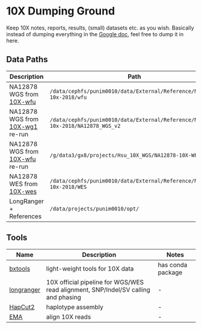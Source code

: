 # 10X Dumping Ground

Keep 10X notes, reports, results, (small) datasets etc. as you wish.
Basically instead of dumping everything in the
[Google doc](https://docs.google.com/document/d/1EhqPusGRCDKdK5tx5RpEhgwj_LCAi7plb2B62VvbaG4/edit),
feel free to dump it in here.

## Data Paths

| Description                            | Path                                                                             | Cluster   |
| ----------------------                 | -----------------------------------------------------------------------          | --------- |
| NA12878 WGS from [10X-wfu][wfu]        | `/data/cephfs/punim0010/data/External/Reference/NA12878-10x-2018/wfu`            | Spartan   |
| NA12878 WGS from [10X-wg1][wg1] re-run | `/data/cephfs/punim0010/data/External/Reference/NA12878-10x-2018/NA12878_WGS_v2` | Spartan   |
| NA12878 WGS from [10X-wfu][wfu] re-run | `/g/data3/gx8/projects/Hsu_10X_WGS/NA12878-10X-WFU`                              | Raijin    |
| NA12878 WES from [10X-wes][wes]        | `/data/cephfs/punim0010/data/External/Reference/NA12878-10x-2018/WES`            | Spartan   |
| LongRanger + References                | `/data/projects/punim0010/opt/`                                                  | Spartan   |


[wfu]: https://support.10xgenomics.com/de-novo-assembly/datasets/2.0.0/wfu
[wg1]: https://support.10xgenomics.com/genome-exome/datasets/2.1.4/NA12878_WGS_v2
[wes]: https://support.10xgenomics.com/genome-exome/datasets/2.1.4/NA12878_WES_v2

## Tools

| Name             | Description                                                                        | Notes             |
|------------------|------------------------------------------------------------------------------------|-------------------|
| [bxtools][bxt]   | light-weight tools for 10X data                                                    | has conda package |
| [longranger][lr] | 10X official pipeline for WGS/WES read alignment, SNP/Indel/SV calling and phasing | -                 |
| [HapCut2][hc2]   | haplotype assembly                                                                 | -                 |
| [EMA][ema]       | align 10X reads                                                                    | -                 |


[bxt]: https://github.com/walaj/bxtools
[lr]: https://support.10xgenomics.com/genome-exome/software/pipelines/latest/what-is-long-ranger
[hc2]: https://github.com/vibansal/HapCUT2
[ema]: https://github.com/arshajii/ema
